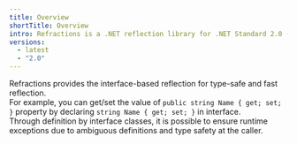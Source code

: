 ```yaml
---
title: Overview
shortTitle: Overview
intro: Refractions is a .NET reflection library for .NET Standard 2.0 (for Unity backward compatibles).
versions:
  - latest
  - "2.0"
---
```


Refractions provides the interface-based reflection for type-safe and fast reflection.  
For example, you can get/set the value of `public string Name { get; set; }` property by declaring `string Name { get; set; }` in interface.  
Through definition by interface classes, it is possible to ensure runtime exceptions due to ambiguous definitions and type safety at the caller.
